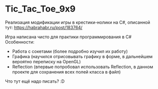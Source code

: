 # Tic_Tac_Toe_9x9

Реализация модификации игры в крестики-нолики на C#, описанной тут: https://habrahabr.ru/post/183764/

Игра написана чисто для практики программирования в C#
Особенности:
- Работа с сокетами (более подробно изучил их работу)
- Графика (научился отрисовывать графику в форме, в дальнейшем вероятно переписку на OpenGL)
- Reflection (впервые попробовал использовать Reflection, в данном проекте для сохранения всех полей класса в файл)

Что тут ещё надо писать? :D
